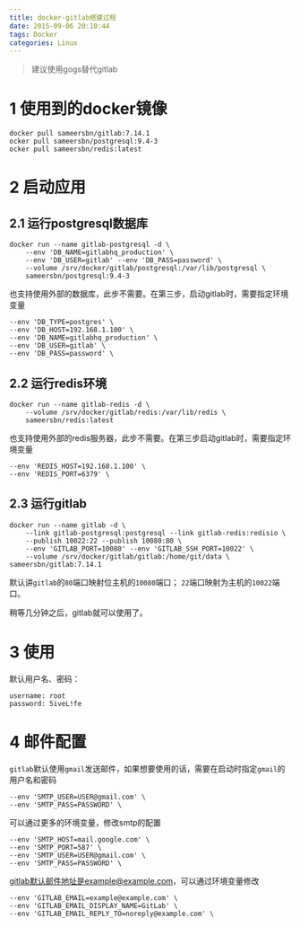 ```yaml
---
title: docker-gitlab搭建过程
date: 2015-09-06 20:10:44
tags: Docker
categories: Linux
---
```


> 建议使用gogs替代gitlab

# 1 使用到的docker镜像

```
docker pull sameersbn/gitlab:7.14.1
ocker pull sameersbn/postgresql:9.4-3
ocker pull sameersbn/redis:latest
```

# 2 启动应用

## 2.1 运行postgresql数据库
```
docker run --name gitlab-postgresql -d \
    --env 'DB_NAME=gitlabhq_production' \
    --env 'DB_USER=gitlab' --env 'DB_PASS=password' \
    --volume /srv/docker/gitlab/postgresql:/var/lib/postgresql \
    sameersbn/postgresql:9.4-3
```

也支持使用外部的数据库，此步不需要。在第三步，启动gitlab时，需要指定环境变量
```
--env 'DB_TYPE=postgres' \
--env 'DB_HOST=192.168.1.100' \
--env 'DB_NAME=gitlabhq_production' \
--env 'DB_USER=gitlab' \
--env 'DB_PASS=password' \
```


## 2.2 运行redis环境
```
docker run --name gitlab-redis -d \
    --volume /srv/docker/gitlab/redis:/var/lib/redis \
    sameersbn/redis:latest
```

也支持使用外部的redis服务器，此步不需要。在第三步启动gitlab时，需要指定环境变量
```
--env 'REDIS_HOST=192.168.1.100' \
--env 'REDIS_PORT=6379' \
```

## 2.3 运行gitlab
```
docker run --name gitlab -d \
    --link gitlab-postgresql:postgresql --link gitlab-redis:redisio \
    --publish 10022:22 --publish 10080:80 \
    --env 'GITLAB_PORT=10080' --env 'GITLAB_SSH_PORT=10022' \
    --volume /srv/docker/gitlab/gitlab:/home/git/data \
sameersbn/gitlab:7.14.1
```

默认讲`gitlab`的`80`端口映射位主机的`10080`端口；
`22`端口映射为主机的`10022`端口。

稍等几分钟之后，gitlab就可以使用了。

# 3 使用

默认用户名、密码：
```
username: root
password: 5iveL!fe
```

# 4 邮件配置
`gitlab`默认使用`gmail`发送邮件，如果想要使用的话，需要在启动时指定`gmail`的用户名和密码
```
--env 'SMTP_USER=USER@gmail.com' \
--env 'SMTP_PASS=PASSWORD' \
```

可以通过更多的环境变量，修改smtp的配置
```
--env 'SMTP_HOST=mail.google.com' \
--env 'SMTP_PORT=587' \
--env 'SMTP_USER=USER@gmail.com' \
--env 'SMTP_PASS=PASSWORD' \
```

gitlab默认邮件地址是example@example.com，可以通过环境变量修改
```
--env 'GITLAB_EMAIL=example@example.com' \
--env 'GITLAB_EMAIL_DISPLAY_NAME=GitLab' \
--env 'GITLAB_EMAIL_REPLY_TO=noreply@example.com' \
```
